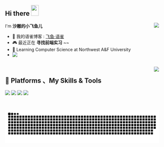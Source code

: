 ## Hi there <img src="https://media.giphy.com/media/hvRJCLFzcasrR4ia7z/giphy.gif" width="25px" height="35px">

<a href="#">
  <img align="right" src="https://github-readme-stats.vercel.app/api?username=boyfeiyu&show_icons=true">
</a>

I'm **沙雕的小飞鱼儿**

- 💬 我的语雀博客 : [飞鱼·语雀](https://www.yuque.com/boyfeiyu)
- 🎮 最近正在 **寻找前端实习** ~~
- 🌱 Learning Computer Science at Northwest A&F University
- <img align="left" src="https://cdn.jsdelivr.net/gh/yzyyz1387/WangYeQianger/nwafu.png" height="75px">   
  

<br>
<a href="#" style="">
  <img align="right" src="https://github-readme-stats.vercel.app/api/top-langs/?username=boyfeiyu">
</a>


## 🌟 **Platforms 、My Skills & Tools**  
![](https://img.shields.io/badge/Windows11-0078d6?style=flat-square&logo=windows&logoColor=fff)
![](https://img.shields.io/badge/-HTML-e76029?style=flat-square&logo=html5&logoColor=fff)
![](https://img.shields.io/badge/-CSS-275ee4?style=flat-square&logo=css3&logoColor=fff)
![](https://img.shields.io/badge/-JavaScript-eeca03?style=flat-square&logo=javascript&logoColor=fff)

<br>


![](https://github.com/boyfeiyu/boyfeiyu/blob/output/github-contribution-grid-snake.svg)

